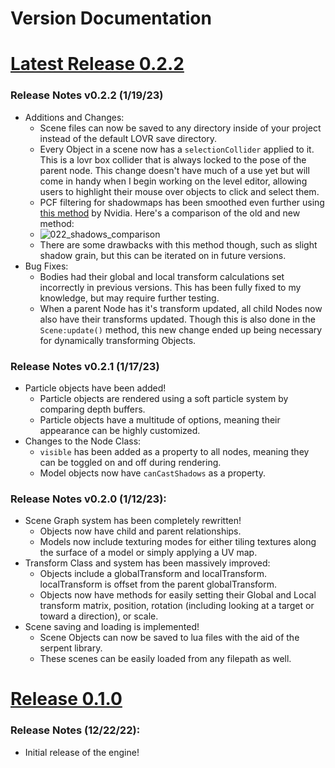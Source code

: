 # Version Documentation

# [Latest Release 0.2.2](https://razorboot.github.io/LOVR-OOP-Graphics-Engine/documentation/v020/introduction)
### Release Notes v0.2.2 (1/19/23)
* Additions and Changes:
	* Scene files can now be saved to any directory inside of your project instead of the default LOVR save directory.
	* Every Object in a scene now has a ``selectionCollider`` applied to it. This is a lovr box collider that is always locked to the pose of the parent node. This change doesn't have much of a use yet but will come in handy when I begin working on the level editor, allowing users to highlight their mouse over objects to click and select them.
	* PCF filtering for shadowmaps has been smoothed even further using [this method](https://developer.nvidia.com/gpugems/gpugems2/part-ii-shading-lighting-and-shadows/chapter-17-efficient-soft-edged-shadows-using) by Nvidia. Here's a comparison of the old and new method:
	* ![022_shadows_comparison](https://razorboot.github.io/LOVR-OOP-Graphics-Engine/documentation/images/022_shadows_comparison.png)
	* There are some drawbacks with this method though, such as slight shadow grain, but this can be iterated on in future versions.
* Bug Fixes:
	* Bodies had their global and local transform calculations set incorrectly in previous versions. This has been fully fixed to my knowledge, but may require further testing.
	* When a parent Node has it's transform updated, all child Nodes now also have their transforms updated. Though this is also done in the ``Scene:update()`` method, this new change ended up being necessary for dynamically transforming Objects.<br>
### Release Notes v0.2.1 (1/17/23)
* Particle objects have been added!
	* Particle objects are rendered using a soft particle system by comparing depth buffers.
	* Particle objects have a multitude of options, meaning their appearance can be highly customized.
* Changes to the Node Class:
	* ``visible`` has been added as a property to all nodes, meaning they can be toggled on and off during rendering.
	* Model objects now have ``canCastShadows`` as a property.<br>
### Release Notes v0.2.0 (1/12/23):
* Scene Graph system has been completely rewritten!
	* Objects now have child and parent relationships.
	* Models now include texturing modes for either tiling textures along the surface of a model or simply applying a UV map.
* Transform Class and system has been massively improved:
	* Objects include a globalTransform and localTransform. localTransform is offset from the parent globalTransform.
	* Objects now have methods for easily setting their Global and Local transform matrix, position, rotation (including looking at a target or toward a direction), or scale.
* Scene saving and loading is implemented!
	* Scene Objects can now be saved to lua files with the aid of the serpent library.
	* These scenes can be easily loaded from any filepath as well.<br>

# [Release 0.1.0](https://razorboot.github.io/LOVR-OOP-Graphics-Engine/documentation/v010/introduction)
### Release Notes (12/22/22):
* Initial release of the engine!

